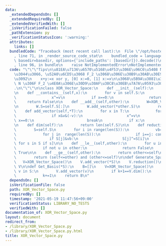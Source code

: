 ```yaml
---
data:
  _extendedDependsOn: []
  _extendedRequiredBy: []
  _extendedVerifiedWith: []
  _isVerificationFailed: false
  _pathExtension: py
  _verificationStatusIcon: ':warning:'
  attributes:
    links: []
  bundledCode: "Traceback (most recent call last):\n  File \"/opt/hostedtoolcache/Python/3.10.7/x64/lib/python3.10/site-packages/onlinejudge_verify/documentation/build.py\"\
    , line 71, in _render_source_code_stat\n    bundled_code = language.bundle(stat.path,\
    \ basedir=basedir, options={'include_paths': [basedir]}).decode()\n  File \"/opt/hostedtoolcache/Python/3.10.7/x64/lib/python3.10/site-packages/onlinejudge_verify/languages/python.py\"\
    , line 96, in bundle\n    raise NotImplementedError\nNotImplementedError\n"
  code: "\"\"\"Tips\n\u81EA\u7136\u6570\u5168\u4F53\u306E\u96C6\u5408 N \u306B\u304A\
    \u3044\u3066, \u52A0\u6CD5\u3068 F_2 \u3068\u306E\u30B9\u30AB\u30E9\u30FC\u500D\
    \u3092\n    x+y:=x xor y, [0] x:=0, [1] x:=x\n\u3068\u5B9A\u3081\u308B\u3068,\
    \ N \u306F F_2 \u4E0A\u306E\u30D9\u30AF\u30C8\u30EB\u7A7A\u9593\u306B\u306A\u308B\
    .\n\"\"\"\n\nclass XOR_Vector_Space:\n    def __init__(self):\n        self.S=[]\n\
    \n    def __contains__(self,x):\n        for v in self.S:\n            if x&v&(-v):\n\
    \                x^=v\n            if x==0:\n                return True\n   \
    \     return False\n\n    def __add__(self,other):\n        W=XOR_Vector_Space()\n\
    \n        W.S=self.S[:]\n        W.add_vector(*other.S)\n        return W\n\n\
    \    def add_vector(self,*T):\n        for x in T:\n            for v in self.S:\n\
    \                if x&v&(-v):\n                    x^=v\n                    if\
    \ x==0:\n                        break\n            if x:\n                self.S.append(x)\n\
    \n    def dim(self):\n        return len(self.S)\n\n    def reduction(self):\n\
    \        S=self.S\n        for i in range(len(S)):\n            vb=S[i]&(-S[i])\n\
    \            for j in  range(len(S)):\n                if i==j: continue\n\n \
    \               if S[j]&vb:\n                    S[j]^=S[i]\n        self.S=[s\
    \ for s in S if s]\n\n    def __le__(self,other):\n        for u in self.S:\n\
    \            if not u in other:\n                return False\n        return\
    \ True\n\n    def __ge__(self,other):\n        return other<=self\n\n    def __eq__(self,other):\n\
    \        return (self<=other) and (other<=self)\n\ndef Generate_Space(*S):\n \
    \   V=XOR_Vector_Space()\n    V.add_vector(*S)\n    V.reduction()\n    return\
    \ V\n\ndef Get_Basis(*S):\n    B=[]\n    V=XOR_Vector_Space()\n    k=0\n    for\
    \ v in S:\n        V.add_vector(v)\n        if k+1==V.dim():\n            B.append(v)\n\
    \            k+=1\n    return B\n"
  dependsOn: []
  isVerificationFile: false
  path: XOR_Vector_Space.py
  requiredBy: []
  timestamp: '2021-05-19 11:47:56+09:00'
  verificationStatus: LIBRARY_NO_TESTS
  verifiedWith: []
documentation_of: XOR_Vector_Space.py
layout: document
redirect_from:
- /library/XOR_Vector_Space.py
- /library/XOR_Vector_Space.py.html
title: XOR_Vector_Space.py
---
```

